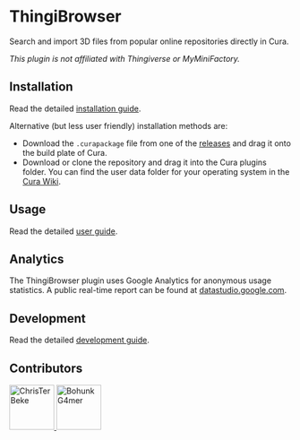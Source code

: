 # ThingiBrowser

Search and import 3D files from popular online repositories directly in Cura.

*This plugin is not affiliated with Thingiverse or MyMiniFactory.*

## Installation

Read the detailed [installation guide](./docs/installation.md).

Alternative (but less user friendly) installation methods are:

* Download the `.curapackage` file from one of the [releases](https://github.com/ChrisTerBeke/ThingiBrowser/releases) and drag it onto the build plate of Cura.
* Download or clone the repository and drag it into the Cura plugins folder. You can find the user data folder for your operating system in the [Cura Wiki](https://github.com/Ultimaker/Cura/wiki/Cura-Preferences-and-Settings-Locations).

## Usage

Read the detailed [user guide](./docs/usage.md).

## Analytics

The ThingiBrowser plugin uses Google Analytics for anonymous usage statistics.
A public real-time report can be found at [datastudio.google.com](https://datastudio.google.com/s/gcA3nY2Wus8).

## Development

Read the detailed [development guide](./docs/development.md).

## Contributors

<a href="https://github.com/ChrisTerBeke">
    <img src="https://avatars2.githubusercontent.com/u/1134120?s=460&v=4" title="ChrisTerBeke" width="80" height="80">
</a>

<a href="https://github.com/BohunkG4mer">
    <img src="https://avatars0.githubusercontent.com/u/16234384?s=400&v=4" title="BohunkG4mer" width="80" height="80">
</a>
